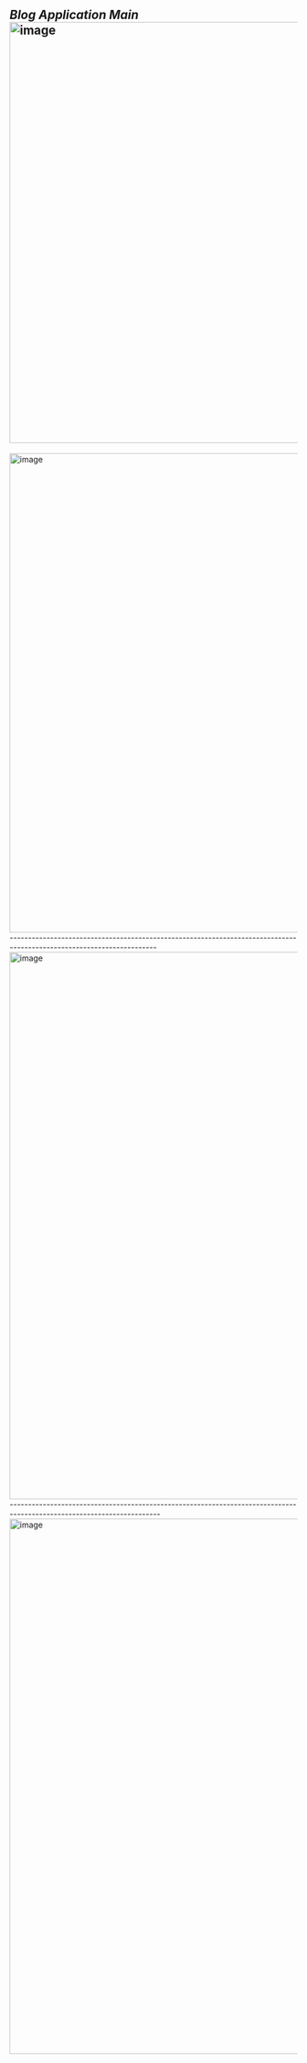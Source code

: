 _Blog Application Main_
<img width="737" alt="image" src="https://github.com/user-attachments/assets/87b4ae42-85fc-4517-96eb-f16b5021f479" />
---------------------------------------------------------------------------------------------------------------------
<img width="839" alt="image" src="https://github.com/user-attachments/assets/15b01c82-7c07-4363-91a1-ff9db2af7b46" />
----------------------------------------------------------------------------------------------------------------------
<img width="958" alt="image" src="https://github.com/user-attachments/assets/39b5bd8b-146e-4029-ba11-2204a568d436" />
-----------------------------------------------------------------------------------------------------------------------
<img width="937" alt="image" src="https://github.com/user-attachments/assets/1da64b30-c3b7-4ce2-8082-12f4914385de" />








